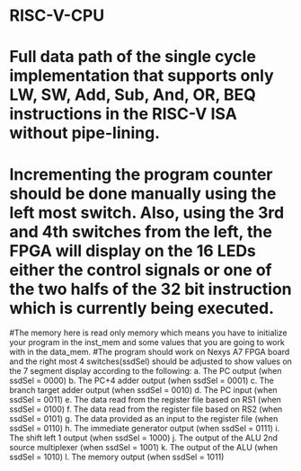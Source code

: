# RISC-V-CPU
# Full data path of the single cycle implementation that supports only LW, SW, Add, Sub, And, OR, BEQ instructions in the RISC-V ISA without pipe-lining.
# Incrementing the program counter should be done manually using the left most switch. Also, using the 3rd and 4th switches from the left, the FPGA will display on the 16 LEDs either the control signals or one of the two halfs of the 32 bit instruction which is currently being executed.
#The memory here is read only memory which means you have to initialize your program in the inst_mem and some values that you are going to work with in the data_mem.
#The program should work on Nexys A7 FPGA board and the right most 4 switches(ssdSel) should be adjusted to show values on the 7 segment display according to the following:
a. The PC output (when ssdSel = 0000)
b. The PC+4 adder output (when ssdSel = 0001)
c. The branch target adder output (when ssdSel = 0010)
d. The PC input (when ssdSel = 0011)
e. The data read from the register file based on RS1 (when ssdSel = 0100)
f. The data read from the register file based on RS2 (when ssdSel = 0101)
g. The data provided as an input to the register file (when ssdSel = 0110)
h. The immediate generator output (when ssdSel = 0111)
i. The shift left 1 output (when ssdSel = 1000)
j. The output of the ALU 2nd source multiplexer (when ssdSel = 1001)
k. The output of the ALU (when ssdSel = 1010)
l. The memory output (when ssdSel = 1011)
